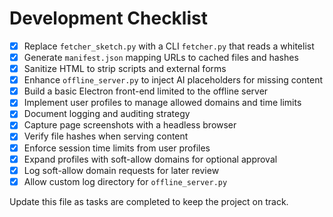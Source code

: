 # Development Checklist

- [x] Replace `fetcher_sketch.py` with a CLI `fetcher.py` that reads a whitelist
- [x] Generate `manifest.json` mapping URLs to cached files and hashes
- [x] Sanitize HTML to strip scripts and external forms
- [x] Enhance `offline_server.py` to inject AI placeholders for missing content
- [x] Build a basic Electron front-end limited to the offline server
- [x] Implement user profiles to manage allowed domains and time limits
- [x] Document logging and auditing strategy
- [x] Capture page screenshots with a headless browser
- [x] Verify file hashes when serving content
- [x] Enforce session time limits from user profiles
- [x] Expand profiles with soft-allow domains for optional approval
- [x] Log soft-allow domain requests for later review
- [x] Allow custom log directory for `offline_server.py`

Update this file as tasks are completed to keep the project on track.

